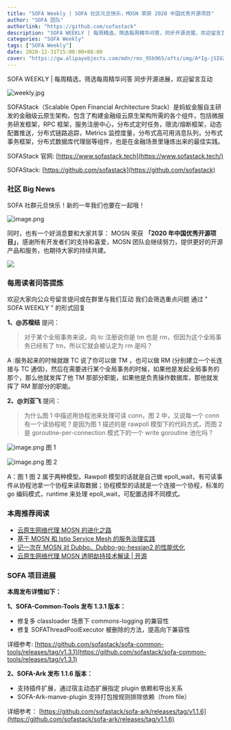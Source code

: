 ```yaml
---
title: "SOFA Weekly | SOFA 社区元旦快乐，MOSN 荣获 2020 中国优秀开源项目"
author: "SOFA 团队"
authorlink: "https://github.com/sofastack"
description: "SOFA WEEKLY | 每周精选，筛选每周精华问答，同步开源进展，欢迎留言互动。"
categories: "SOFA Weekly"
tags: ["SOFA Weekly"]
date: 2020-12-31T15:00:00+08:00
cover: "https://gw.alipayobjects.com/mdn/rms_95b965/afts/img/A*Ig-jSIUZWx0AAAAAAAAAAAAAARQnAQ"
---
```


SOFA WEEKLY | 每周精选，筛选每周精华问答
同步开源进展，欢迎留言互动

![weekly.jpg](https://gw.alipayobjects.com/mdn/rms_95b965/afts/img/A*ARgKS6SuU7YAAAAAAAAAAAAAARQnAQ)

SOFAStack（Scalable Open Financial Architecture Stack）是蚂蚁金服自主研发的金融级云原生架构，包含了构建金融级云原生架构所需的各个组件，包括微服务研发框架，RPC 框架，服务注册中心，分布式定时任务，限流/熔断框架，动态配置推送，分布式链路追踪，Metrics 监控度量，分布式高可用消息队列，分布式事务框架，分布式数据库代理层等组件，也是在金融场景里锤炼出来的最佳实践。

SOFAStack 官网: [https://www.sofastack.tech](https://www.sofastack.tech/)

SOFAStack: [https://github.com/sofastack](https://github.com/sofastack)

### 社区 Big News 

SOFA 社群元旦快乐！新的一年我们也要在一起哦！

![image.png](https://cdn.nlark.com/yuque/0/2020/png/2883938/1609403224171-d6eb5706-916c-4fb5-940f-061373abc944.png)

同时，也有一个好消息要和大家共享：
MOSN 荣获 **「2020 年中国优秀开源项目」**，感谢所有开发者们的支持和喜爱，MOSN 团队会继续努力，提供更好的开源产品和服务，也期待大家的持续共建。

![](https://cdn.nlark.com/yuque/0/2020/jpeg/2883938/1609401405155-5cfde7b6-a3c3-4a53-9ac6-e257d61755ff.jpeg)

### 每周读者问答提炼

欢迎大家向公众号留言提问或在群里与我们互动
我们会筛选重点问题
通过 " SOFA WEEKLY " 的形式回复

**1、@苏榴结** 提问：

> 对于某个全局事务来说，向 tc 注册说你是 tm 也是 rm，但因为这个全局事务已经有了 tm，所以它就会被认定为 rm 是吗？

A :服务起来的时候就跟 TC 说了你可以做 TM ，也可以做 RM (分别建立一个长连接与 TC 通信)，然后在需要进行某个全局事务的时候，如果他是发起全局事务的那个，那么他就发挥了他 TM 那部分职能，如果他是负责操作数据库，那他就发挥了 RM 那部分的职能。

**2、@刘亚飞** 提问：

> 为什么图 1 中描述用协程池来处理可读 conn，图 2 中，又说每一个 conn 有一个读协程呢？是因为图 1 描述的是 rawpoll 模型下的代码方式，而图 2 是 goroutine-per-connection 模式下的一个 write goroutine 池化吗？

![image.png](https://cdn.nlark.com/yuque/0/2020/png/2883938/1609401492371-d560c528-d0d7-4998-b1b2-cb8ef40aee96.png)
图 1

![image.png](https://cdn.nlark.com/yuque/0/2020/png/2883938/1609401492363-3303e717-2dff-455f-9932-e0bd421f4040.png)
图 2

A：图 1 图 2 属于两种模型。Rawpoll 模型的话就是自己做 epoll_wait，有可读事件从协程池拿一个协程来读取数据；协程模型的话就是一个连接一个协程，标准的 go 编码模式，runtime 来处理 epoll_wait，可配置选择不同模式。

### 本周推荐阅读

- [云原生网络代理 MOSN 的进化之路](http://mp.weixin.qq.com/s?__biz=MzUzMzU5Mjc1Nw==&mid=2247486961&idx=1&sn=e2710328091c2a15283cd76527078c97&chksm=faa0e22bcdd76b3d5e4d65f738a51d560fd2f32cec8a081b253ad80d19cdaef9ca88cfca2862&scene=21)
- [基于 MOSN 和 Istio Service Mesh 的服务治理实践](http://mp.weixin.qq.com/s?__biz=MzUzMzU5Mjc1Nw==&mid=2247486618&idx=1&sn=d52c67fba7d4e47bb69af50b83eb29dd&chksm=faa0e340cdd76a56d2dbea3b054eea96ea74e73d625c0f5bf041bc7dd857ba21dcfd2a4042ab&scene=21)
- [记一次在 MOSN 对 Dubbo、Dubbo-go-hessian2 的性能优化](http://mp.weixin.qq.com/s?__biz=MzUzMzU5Mjc1Nw==&mid=2247486296&idx=1&sn=855f5ae48c4da2dace79f6956afdb646&chksm=faa0e482cdd76d94f3b59e6d7edcaebe316faac9e74c668dd33977f7705c208fe68d782e15d2&scene=21)
- [云原生网络代理 MOSN 透明劫持技术解读 | 开源](http://mp.weixin.qq.com/s?__biz=MzUzMzU5Mjc1Nw==&mid=2247486145&idx=1&sn=e193044d2fc97d68621b588a8d08c4e0&chksm=faa0e51bcdd76c0d4e507dcabf81b5b67a2e03b4be4f9430a43af0c2a68e39d0d53212a5c093&scene=21)

### SOFA 项目进展

**本周发布详情如下：**

**1、SOFA-Common-Tools 发布 1.3.1 版本：**

- 修复多 classloader 场景下 commons-logging 的兼容性
- 修复 SOFAThreadPoolExecutor 被删除的方法，提高向下兼容性

详细参考:
[https://github.com/sofastack/sofa-common-tools/releases/tag/v1.3.1](https://github.com/sofastack/sofa-common-tools/releases/tag/v1.3.1)

**2、SOFA-Ark 发布 1.1.6  版本：**

- 支持插件扩展，通过宿主动态扩展指定 plugin 依赖和导出关系
- SOFA-Ark-manve-plugin 支持打包按规则排除依赖（from file）

详细参考：
[https://github.com/sofastack/sofa-ark/releases/tag/v1.1.6](https://github.com/sofastack/sofa-ark/releases/tag/v1.1.6)
